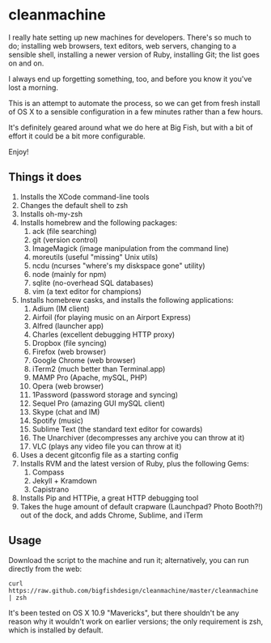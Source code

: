 # cleanmachine

I really hate setting up new machines for developers. There's so much to
do; installing web browsers, text editors, web servers, changing to
a sensible shell, installing a newer version of Ruby, installing Git;
the list goes on and on.

I always end up forgetting something, too, and before you know it you've
lost a morning.

This is an attempt to automate the process, so we can get from fresh
install of OS X to a sensible configuration in a few minutes rather than
a few hours.

It's definitely geared around what we do here at Big Fish, but with
a bit of effort it could be a bit more configurable.

Enjoy!

## Things it does

1. Installs the XCode command-line tools
2. Changes the default shell to zsh
3. Installs oh-my-zsh
4. Installs homebrew and the following packages:
	1. ack (file searching)
	2. git (version control)
	3. ImageMagick (image manipulation from the command line)
	4. moreutils (useful "missing" Unix utils)
	5. ncdu (ncurses "where's my diskspace gone" utility)
	6. node (mainly for npm)
	7. sqlite (no-overhead SQL databases)
	8. vim (a text editor for champions)
5. Installs homebrew casks, and installs the following applications:
	1. Adium (IM client)
	2. Airfoil (for playing music on an Airport Express)
	3. Alfred (launcher app)
	4. Charles (excellent debugging HTTP proxy)
	5. Dropbox (file syncing)
	6. Firefox (web browser)
	7. Google Chrome (web browser)
	8. iTerm2 (much better than Terminal.app)
	9. MAMP Pro (Apache, mySQL, PHP)
	10. Opera (web browser)
	11. 1Password (password storage and syncing)
	12. Sequel Pro (amazing GUI mySQL client)
	13. Skype (chat and IM)
	14. Spotify (music)
	15. Sublime Text (the standard text editor for cowards)
	16. The Unarchiver (decompresses any archive you can throw at it)
	17. VLC (plays any video file you can throw at it)
6. Uses a decent gitconfig file as a starting config
7. Installs RVM and the latest version of Ruby, plus the following Gems:
	1. Compass
	2. Jekyll + Kramdown
	3. Capistrano
8. Installs Pip and HTTPie, a great HTTP debugging tool
9. Takes the huge amount of default crapware (Launchpad? Photo Booth?!)
   out of the dock, and adds Chrome, Sublime, and iTerm

## Usage

Download the script to the machine and run it; alternatively, you can
run directly from the web:

	curl https://raw.github.com/bigfishdesign/cleanmachine/master/cleanmachine | zsh

It's been tested on OS X 10.9 "Mavericks", but there shouldn't be any
reason why it wouldn't work on earlier versions; the only requirement is
zsh, which is installed by default.
